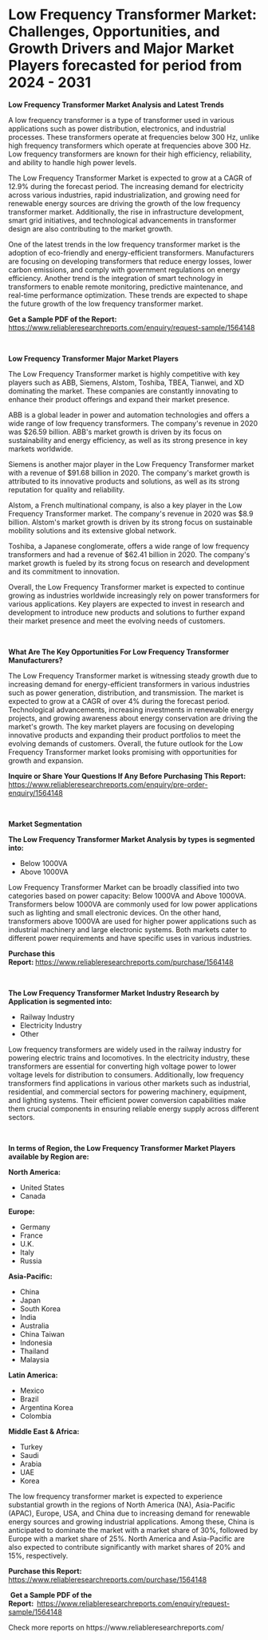 <p><h1>Low Frequency Transformer Market: Challenges, Opportunities, and Growth Drivers and Major Market Players forecasted for period from 2024 - 2031</h1></p><p><strong>Low Frequency Transformer Market Analysis and Latest Trends</strong></p>
<p><p>A low frequency transformer is a type of transformer used in various applications such as power distribution, electronics, and industrial processes. These transformers operate at frequencies below 300 Hz, unlike high frequency transformers which operate at frequencies above 300 Hz. Low frequency transformers are known for their high efficiency, reliability, and ability to handle high power levels.</p><p>The Low Frequency Transformer Market is expected to grow at a CAGR of 12.9% during the forecast period. The increasing demand for electricity across various industries, rapid industrialization, and growing need for renewable energy sources are driving the growth of the low frequency transformer market. Additionally, the rise in infrastructure development, smart grid initiatives, and technological advancements in transformer design are also contributing to the market growth.</p><p>One of the latest trends in the low frequency transformer market is the adoption of eco-friendly and energy-efficient transformers. Manufacturers are focusing on developing transformers that reduce energy losses, lower carbon emissions, and comply with government regulations on energy efficiency. Another trend is the integration of smart technology in transformers to enable remote monitoring, predictive maintenance, and real-time performance optimization. These trends are expected to shape the future growth of the low frequency transformer market.</p></p>
<p><strong>Get a Sample PDF of the Report:&nbsp;</strong> <a href="https://www.reliableresearchreports.com/enquiry/request-sample/1564148">https://www.reliableresearchreports.com/enquiry/request-sample/1564148</a></p>
<p>&nbsp;</p>
<p><strong>Low Frequency Transformer Major Market Players</strong></p>
<p><p>The Low Frequency Transformer market is highly competitive with key players such as ABB, Siemens, Alstom, Toshiba, TBEA, Tianwei, and XD dominating the market. These companies are constantly innovating to enhance their product offerings and expand their market presence.</p><p>ABB is a global leader in power and automation technologies and offers a wide range of low frequency transformers. The company's revenue in 2020 was $26.59 billion. ABB's market growth is driven by its focus on sustainability and energy efficiency, as well as its strong presence in key markets worldwide.</p><p>Siemens is another major player in the Low Frequency Transformer market with a revenue of $91.68 billion in 2020. The company's market growth is attributed to its innovative products and solutions, as well as its strong reputation for quality and reliability.</p><p>Alstom, a French multinational company, is also a key player in the Low Frequency Transformer market. The company's revenue in 2020 was $8.9 billion. Alstom's market growth is driven by its strong focus on sustainable mobility solutions and its extensive global network.</p><p>Toshiba, a Japanese conglomerate, offers a wide range of low frequency transformers and had a revenue of $62.41 billion in 2020. The company's market growth is fueled by its strong focus on research and development and its commitment to innovation.</p><p>Overall, the Low Frequency Transformer market is expected to continue growing as industries worldwide increasingly rely on power transformers for various applications. Key players are expected to invest in research and development to introduce new products and solutions to further expand their market presence and meet the evolving needs of customers.</p></p>
<p>&nbsp;</p>
<p><strong>What Are The Key Opportunities For Low Frequency Transformer Manufacturers?</strong></p>
<p><p>The Low Frequency Transformer market is witnessing steady growth due to increasing demand for energy-efficient transformers in various industries such as power generation, distribution, and transmission. The market is expected to grow at a CAGR of over 4% during the forecast period. Technological advancements, increasing investments in renewable energy projects, and growing awareness about energy conservation are driving the market's growth. The key market players are focusing on developing innovative products and expanding their product portfolios to meet the evolving demands of customers. Overall, the future outlook for the Low Frequency Transformer market looks promising with opportunities for growth and expansion.</p></p>
<p><strong>Inquire or Share Your Questions If Any Before Purchasing This Report:</strong> <a href="https://www.reliableresearchreports.com/enquiry/pre-order-enquiry/1564148">https://www.reliableresearchreports.com/enquiry/pre-order-enquiry/1564148</a></p>
<p>&nbsp;</p>
<p><strong>Market Segmentation</strong></p>
<p><strong>The Low Frequency Transformer Market Analysis by types is segmented into:</strong></p>
<p><ul><li>Below 1000VA</li><li>Above 1000VA</li></ul></p>
<p><p>Low Frequency Transformer Market can be broadly classified into two categories based on power capacity: Below 1000VA and Above 1000VA. Transformers below 1000VA are commonly used for low power applications such as lighting and small electronic devices. On the other hand, transformers above 1000VA are used for higher power applications such as industrial machinery and large electronic systems. Both markets cater to different power requirements and have specific uses in various industries.</p></p>
<p><strong>Purchase this Report:&nbsp;</strong><a href="https://www.reliableresearchreports.com/purchase/1564148">https://www.reliableresearchreports.com/purchase/1564148</a></p>
<p>&nbsp;</p>
<p><strong>The Low Frequency Transformer Market Industry Research by Application is segmented into:</strong></p>
<p><ul><li>Railway Industry</li><li>Electricity Industry</li><li>Other</li></ul></p>
<p><p>Low frequency transformers are widely used in the railway industry for powering electric trains and locomotives. In the electricity industry, these transformers are essential for converting high voltage power to lower voltage levels for distribution to consumers. Additionally, low frequency transformers find applications in various other markets such as industrial, residential, and commercial sectors for powering machinery, equipment, and lighting systems. Their efficient power conversion capabilities make them crucial components in ensuring reliable energy supply across different sectors.</p></p>
<p>&nbsp;</p>
<p><strong>In terms of Region, the Low Frequency Transformer Market Players available by Region are:</strong></p>
<p>
    <p> <strong> North America: </strong>
        <ul>
            <li>United States</li>
            <li>Canada</li>
        </ul>
        </p> 
    <p> <strong> Europe: </strong>
        <ul>
            <li>Germany</li>
            <li>France</li>
            <li>U.K.</li>
            <li>Italy</li>
            <li>Russia</li>
        </ul>
        </p> 
    <p> <strong> Asia-Pacific: </strong>
        <ul>
            <li>China</li>
            <li>Japan</li>
            <li>South Korea</li>
            <li>India</li>
            <li>Australia</li>
            <li>China Taiwan</li>
            <li>Indonesia</li>
            <li>Thailand</li>
            <li>Malaysia</li>
        </ul>
        </p> 
    <p> <strong> Latin America: </strong>
        <ul>
            <li>Mexico</li>
            <li>Brazil</li>
            <li>Argentina Korea</li>
            <li>Colombia</li>
        </ul>
        </p> 
    <p> <strong> Middle East & Africa: </strong>
        <ul>
            <li>Turkey</li>
            <li>Saudi</li>
            <li>Arabia</li>
            <li>UAE</li>
            <li>Korea</li>
        </ul>
    </p>
    </p>
<p><p>The low frequency transformer market is expected to experience substantial growth in the regions of North America (NA), Asia-Pacific (APAC), Europe, USA, and China due to increasing demand for renewable energy sources and growing industrial applications. Among these, China is anticipated to dominate the market with a market share of 30%, followed by Europe with a market share of 25%. North America and Asia-Pacific are also expected to contribute significantly with market shares of 20% and 15%, respectively.</p></p>
<p><strong>Purchase this Report: </strong><a href="https://www.reliableresearchreports.com/purchase/1564148">https://www.reliableresearchreports.com/purchase/1564148</a></p>
<p>&nbsp;<strong>Get a Sample PDF of the Report:&nbsp;&nbsp;</strong><a href="https://www.reliableresearchreports.com/enquiry/request-sample/1564148">https://www.reliableresearchreports.com/enquiry/request-sample/1564148</a></p>
<p><strong></strong></p>
<p>Check more reports on https://www.reliableresearchreports.com/</p>